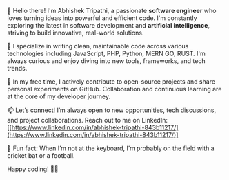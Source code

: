 👋 Hello there! I'm Abhishek Tripathi, a passionate **software engineer** who loves turning ideas into powerful and efficient code. I'm constantly exploring the latest in software development and **artificial intelligence**, striving to build innovative, real-world solutions.

💼 I specialize in writing clean, maintainable code across various technologies including JavaScript, PHP, Python, MERN GO, RUST. I'm always curious and enjoy diving into new tools, frameworks, and tech trends.

🚀 In my free time, I actively contribute to open-source projects and share personal experiments on GitHub. Collaboration and continuous learning are at the core of my developer journey.

📫 Let’s connect! I’m always open to new opportunities, tech discussions, and project collaborations. Reach out to me on LinkedIn: \[[https://www.linkedin.com/in/abhishek-tripathi-843b11217/](https://www.linkedin.com/in/abhishek-tripathi-843b11217/)]

🌱 Fun fact: When I’m not at the keyboard, I’m probably on the field with a cricket bat or a football.

Happy coding! 🚀✨
